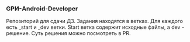 ### GPИ-Android-Developer

Репозиторий для сдачи ДЗ.
Задания находятся в ветках. Для каждого есть _start и _dev ветки. Start ветка содержит исходные файлы, а dev - решение. Суть решения можно посмотреть в PR.
